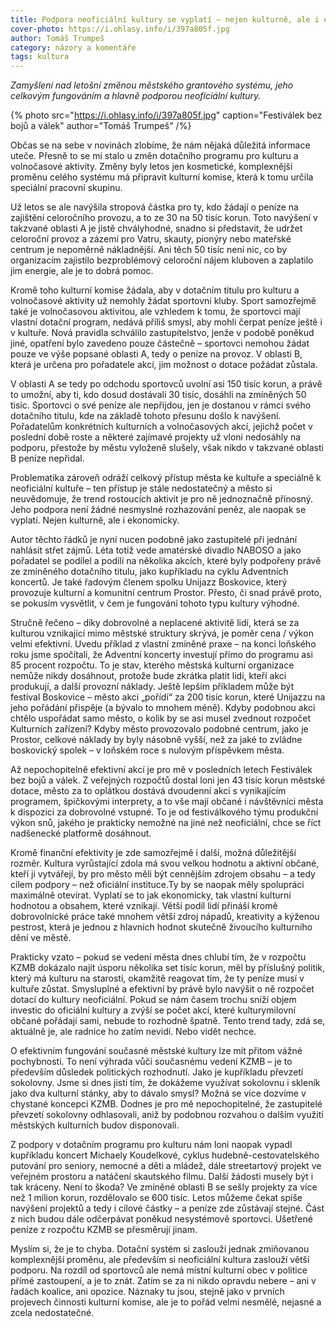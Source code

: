 ```yaml
---
title: Podpora neoficiální kultury se vyplatí – nejen kulturně, ale i ekonomicky
cover-photo: https://i.ohlasy.info/i/397a805f.jpg
author: Tomáš Trumpeš
category: názory a komentáře
tags: kultura
---
```


*Zamyšlení nad letošní změnou městského grantového systému, jeho celkovým fungováním a hlavně podporou neoficiální kultury.*

{% photo src="https://i.ohlasy.info/i/397a805f.jpg" caption="Festiválek bez bojů a válek" author="Tomáš Trumpeš" /%}

Občas se na sebe v novinách zlobíme, že nám nějaká důležitá informace uteče. Přesně to se mi stalo u změn dotačního programu pro kulturu a volnočasové aktivity. Změny byly letos jen kosmetické, komplexnější proměnu celého systému má připravit kulturní komise, která k tomu určila speciální pracovní skupinu.

Už letos se ale navýšila stropová částka pro ty, kdo žádají o peníze na zajištění celoročního provozu, a to ze 30 na 50 tisíc korun. Toto navýšení v takzvané oblasti A je jistě chvályhodné, snadno si představit, že udržet celoroční provoz a zázemí pro Vatru, skauty, pionýry nebo mateřské centrum je nepoměrně nákladnější. Ani těch 50 tisíc není nic, co by organizacím zajistilo bezproblémový celoroční nájem kluboven a zaplatilo jim energie, ale je to dobrá pomoc.

Kromě toho kulturní komise žádala, aby v dotačním titulu pro kulturu a volnočasové aktivity už nemohly žádat sportovní kluby. Sport samozřejmě také je volnočasovou aktivitou, ale vzhledem k tomu, že sportovci mají vlastní dotační program, nedává příliš smysl, aby mohli čerpat peníze ještě i v kultuře. Nová pravidla schválilo zastupitelstvo, jenže v podobě poněkud jiné, opatření bylo zavedeno pouze částečně – sportovci nemohou žádat pouze ve výše popsané oblasti A, tedy o peníze na provoz. V oblasti B, která je určena pro pořadatele akcí, jim možnost o dotace požádat zůstala.

V oblasti A se tedy po odchodu sportovců uvolní asi 150 tisíc korun, a právě to umožní, aby ti, kdo dosud dostávali 30 tisíc, dosáhli na zmíněných 50 tisíc. Sportovci o své peníze ale nepřijdou, jen je dostanou v rámci svého dotačního titulu, kde na základě tohoto přesunu došlo k navýšení. Pořadatelům konkrétních kulturních a volnočasových akcí, jejichž počet v poslední době roste a některé zajímavé projekty už vloni nedosáhly na podporu, přestože by městu vyloženě slušely, však nikdo v takzvané oblasti B peníze nepřidal.

Problematika zároveň odráží celkový přístup města ke kultuře a speciálně k neoficiální kultuře – ten přístup je stále nedostatečný a město si neuvědomuje, že trend rostoucích aktivit je pro ně jednoznačně přínosný. Jeho podpora není žádné nesmyslné rozhazování peněz, ale naopak se vyplatí. Nejen kulturně, ale i ekonomicky.

Autor těchto řádků je nyní nucen podobně jako zastupitelé při jednání nahlásit střet zájmů. Léta totiž vede amatérské divadlo NABOSO a jako pořadatel se podílel a podílí na několika akcích, které byly podpořeny právě ze zmíněného dotačního titulu, jako kupříkladu na cyklu Adventních koncertů. Je také řadovým členem spolku Unijazz Boskovice, který provozuje kulturní a komunitní centrum Prostor. Přesto, či snad právě proto, se pokusím vysvětlit, v čem je fungování tohoto typu kultury výhodné.

Stručně řečeno – díky dobrovolné a neplacené aktivitě lidí, která se za kulturou vznikající mimo městské struktury skrývá, je poměr cena / výkon velmi efektivní. Uvedu příklad z vlastní zmíněné praxe – na konci loňského roku jsme spočítali, že Adventní koncerty investují přímo do programu asi 85 procent rozpočtu. To je stav, kterého městská kulturní organizace nemůže nikdy dosáhnout, protože bude zkrátka platit lidi, kteří akci produkují, a další provozní náklady. Ještě lepším příkladem může být festival Boskovice – město akci „pořídí“ za 200 tisíc korun, které Unijazzu na jeho pořádání přispěje (a bývalo to mnohem méně). Kdyby podobnou akci chtělo uspořádat samo město, o kolik by se asi musel zvednout rozpočet Kulturních zařízení? Kdyby město provozovalo podobné centrum, jako je Prostor, celkové náklady by byly násobně vyšší, než za jaké to zvládne boskovický spolek – v loňském roce s nulovým příspěvkem města.

Až nepochopitelně efektivní akcí je pro mě v posledních letech Festiválek bez bojů a válek. Z veřejných rozpočtů dostal loni jen 43 tisíc korun městské dotace, město za to oplátkou dostává dvoudenní akci s vynikajícím programem, špičkovými interprety, a to vše mají občané i návštěvníci města k dispozici za dobrovolné vstupné. To je od festiválkového týmu produkční výkon snů, jakého je prakticky nemožné na jiné než neoficiální, chce se říct nadšenecké platformě dosáhnout.

Kromě finanční efektivity je zde samozřejmě i další, možná důležitější rozměr. Kultura vyrůstající zdola má svou velkou hodnotu a aktivní občané, kteří ji vytvářejí, by pro město měli být cennějším zdrojem obsahu – a tedy cílem podpory – než oficiální instituce.Ty by se naopak měly spolupráci maximálně otevírat. Vyplatí se to jak ekonomicky, tak vlastní kulturní hodnotou a obsahem, které vznikají. Větší podíl lidí přináší kromě dobrovolnické práce také mnohem větší zdroj nápadů, kreativity a kýženou pestrost, která je jednou z hlavních hodnot skutečně živoucího kulturního dění ve městě.

Prakticky vzato – pokud se vedení města dnes chlubí tím, že v rozpočtu KZMB dokázalo najít úsporu několika set tisíc korun, měl by příslušný politik, který má kulturu na starosti, okamžitě reagovat tím, že ty peníze musí v kultuře zůstat. Smysluplné a efektivní by právě bylo navýšit o ně rozpočet dotací do kultury neoficiální. Pokud se nám časem trochu sníží objem investic do oficiální kultury a zvýší se počet akcí, které kulturymilovní občané pořádají sami, nebude to rozhodně špatně. Tento trend tady, zdá se, aktuálně je, ale radnice ho zatím nevidí. Nebo vidět nechce.

O efektivním fungování současné městské kultury lze mít přitom vážné pochybnosti. To není výhrada vůči současnému vedení KZMB – je to především důsledek politických rozhodnutí. Jako je kupříkladu převzetí sokolovny. Jsme si dnes jisti tím, že dokážeme využívat sokolovnu i skleník jako dva kulturní stánky, aby to dávalo smysl? Možná se více dozvíme v chystané koncepci KZMB. Dodnes je pro mě nepochopitelné, že zastupitelé převzetí sokolovny odhlasovali, aniž by podobnou rozvahou o dalším využití městských kulturních budov disponovali.

Z podpory v dotačním programu pro kulturu nám loni naopak vypadl kupříkladu koncert Michaely Koudelkové, cyklus hudebně-cestovatelského putování pro seniory, nemocné a děti a mládež, dále streetartový projekt ve veřejném prostoru a natáčení skautského filmu. Další žádosti musely být i tak kráceny. Není to škoda? Ve zmíněné oblasti B se sešly projekty za více než 1 milion korun, rozdělovalo se 600 tisíc. Letos můžeme čekat spíše navýšení projektů a tedy i cílové částky – a peníze zde zůstávají stejné. Část z nich budou dále odčerpávat poněkud nesystémově sportovci. Ušetřené peníze z rozpočtu KZMB se přesměrují jinam.

Myslím si, že je to chyba. Dotační systém si zaslouží jednak zmiňovanou komplexnější proměnu, ale především si neoficiální kultura zaslouží větší podporu. Na rozdíl od sportovců ale nemá místní kulturní obec v politice přímé zastoupení, a je to znát. Zatím se za ni nikdo opravdu nebere – ani v řadách koalice, ani opozice. Náznaky tu jsou, stejně jako v prvních projevech činnosti kulturní komise, ale je to pořád velmi nesmělé, nejasné a zcela nedostatečné.
